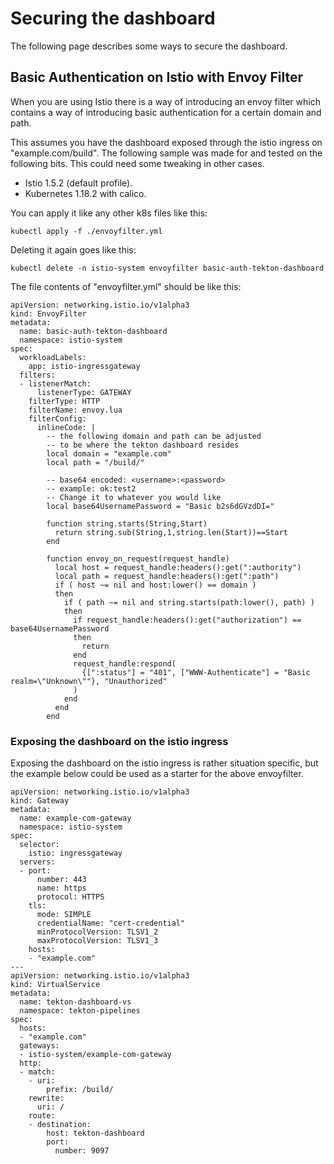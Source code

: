 # Securing the dashboard

The following page describes some ways to secure the dashboard.

## Basic Authentication on Istio with Envoy Filter
When you are using Istio there is a way of introducing an envoy filter which contains
a way of introducing basic authentication for a certain domain and path.

This assumes you have the dashboard exposed through the istio ingress on "example.com/build".
The following sample was made for and tested on the following bits. This could need some tweaking
in other cases.

- Istio 1.5.2 (default profile).
- Kubernetes 1.18.2 with calico.

You can apply it like any other k8s files like this:

```kubectl apply -f ./envoyfilter.yml```

Deleting it again goes like this:

```kubectl delete -n istio-system envoyfilter basic-auth-tekton-dashboard```

The file contents of "envoyfilter.yml" should be like this:
```
apiVersion: networking.istio.io/v1alpha3
kind: EnvoyFilter
metadata:
  name: basic-auth-tekton-dashboard
  namespace: istio-system
spec:
  workloadLabels:
    app: istio-ingressgateway
  filters:
  - listenerMatch:
      listenerType: GATEWAY
    filterType: HTTP
    filterName: envoy.lua
    filterConfig:
      inlineCode: |
        -- the following domain and path can be adjusted
        -- to be where the tekton dashboard resides
        local domain = "example.com"
        local path = "/build/"

        -- base64 encoded: <username>:<password>
        -- example: ok:test2
        -- Change it to whatever you would like
        local base64UsernamePassword = "Basic b2s6dGVzdDI=" 

        function string.starts(String,Start)
          return string.sub(String,1,string.len(Start))==Start
        end

        function envoy_on_request(request_handle)
          local host = request_handle:headers():get(":authority")
          local path = request_handle:headers():get(":path")
          if ( host ~= nil and host:lower() == domain )
          then
            if ( path ~= nil and string.starts(path:lower(), path) )
            then
              if request_handle:headers():get("authorization") == base64UsernamePassword
              then
                return
              end
              request_handle:respond(
                {[":status"] = "401", ["WWW-Authenticate"] = "Basic realm=\"Unknown\""}, "Unauthorized"
              )
            end
          end
        end
```

### Exposing the dashboard on the istio ingress
Exposing the dashboard on the istio ingress is rather situation specific, but the example below could be used as a starter for the above envoyfilter.

```
apiVersion: networking.istio.io/v1alpha3
kind: Gateway
metadata:
  name: example-com-gateway
  namespace: istio-system
spec:
  selector:
    istio: ingressgateway
  servers:
  - port:
      number: 443
      name: https
      protocol: HTTPS
    tls:
      mode: SIMPLE
      credentialName: "cert-credential"
      minProtocolVersion: TLSV1_2
      maxProtocolVersion: TLSV1_3
    hosts:
    - "example.com"
---
apiVersion: networking.istio.io/v1alpha3
kind: VirtualService
metadata:
  name: tekton-dashboard-vs
  namespace: tekton-pipelines
spec:
  hosts:
  - "example.com"
  gateways:
  - istio-system/example-com-gateway
  http:
  - match:
    - uri:
        prefix: /build/
    rewrite:
      uri: /
    route:
    - destination:
        host: tekton-dashboard
        port:
          number: 9097
```

